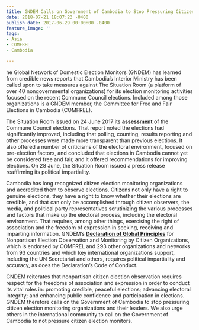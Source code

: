 ```yaml
---
title: GNDEM Calls on Government of Cambodia to Stop Pressuring Citizen Election Observers
date: 2018-07-21 18:07:23 -0400
publish_date: 2017-06-29 00:00:00 -0400
feature_image: ''
tags:
- Asia
- COMFREL
- Cambodia

---
```

he Global Network of Domestic Election Monitors (GNDEM) has learned from credible news reports that Cambodia’s Interior Ministry has been called upon to take measures against The Situation Room (a platform of over 40 nongovernmental organizations) for its election monitoring activities focused on the recent Commune Council elections. Included among those organizations is a GNDEM member, the Committee for Free and Fair Elections in Cambodia (COMFREL).

The Situation Room issued on 24 June 2017 its [**assessment**](https://www.comfrel.org/eng/index.php?option=com_content&view=article&id=821:statement-overall-and-ultimate-assessment-on-commune-council-election-for-the-4th-mandate-restrictions-on-political-freedom-and-limits-to-fairness-but-improved-election-management-&catid=188:other) of the Commune Council elections. That report noted the elections had significantly improved, including that polling, counting, results reporting and other processes were made more transparent than previous elections. It also offered a number of criticisms of the electoral environment, focused on pre-election factors, and concluded that elections in Cambodia cannot yet be considered free and fair, and it offered recommendations for improving elections. On 28 June, the Situation Room issued a press release reaffirming its political impartiality.

Cambodia has long recognized citizen election monitoring organizations and accredited them to observe elections. Citizens not only have a right to genuine elections, they have a right to know whether their elections are credible, and that can only be accomplished through citizen observers, the media, and political party representatives scrutinizing the various processes and factors that make up the electoral process, including the electoral environment. That requires, among other things, exercising the right of association and the freedom of expression in seeking, receiving and imparting information. GNDEM’s [**Declaration of Global Principles**](http://www.gndem.org/sites/default/files/declaration/Declaration_of_Global_Principles_0.pdf) for Nonpartisan Election Observation and Monitoring by Citizen Organizations, which is endorsed by COMFREL and 293 other organizations and networks from 93 countries and which key international organizations support, including the UN Secretariat and others, requires political impartiality and accuracy, as does the Declaration’s Code of Conduct.

GNDEM reiterates that nonpartisan citizen election observation requires respect for the freedoms of association and expression in order to conduct its vital roles in: promoting credible, peaceful elections; advancing electoral integrity; and enhancing public confidence and participation in elections. GNDEM therefore calls on the Government of Cambodia to stop pressuring citizen election monitoring organizations and their leaders. We also urge others in the international community to call on the Government of Cambodia to not pressure citizen election monitors.